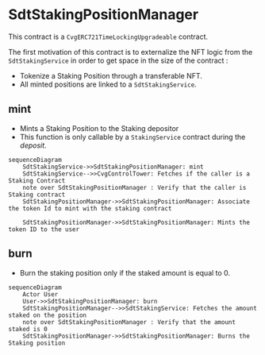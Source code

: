 # SdtStakingPositionManager

This contract is a `CvgERC721TimeLockingUpgradeable` contract.

The first motivation of this contract is to externalize the NFT logic from the `SdtStakingService` in order to get space in the size of the contract :

- Tokenize a Staking Position through a transferable NFT.
- All minted positions are linked to a `SdtStakingService`.

## mint

- Mints a Staking Position to the Staking depositor
- This function is only callable by a `StakingService` contract during the _deposit_.

```mermaid
sequenceDiagram
    SdtStakingService->>SdtStakingPositionManager: mint
    SdtStakingService-->>CvgControlTower: Fetches if the caller is a Staking Contract
    note over SdtStakingPositionManager : Verify that the caller is Staking contract
    SdtStakingPositionManager->>SdtStakingPositionManager: Associate the token Id to mint with the staking contract

    SdtStakingPositionManager->>SdtStakingPositionManager: Mints the token ID to the user

```

## burn

- Burn the staking position only if the staked amount is equal to 0.

```mermaid
sequenceDiagram
    Actor User
    User->>SdtStakingPositionManager: burn
    SdtStakingPositionManager-->>SdtStakingService: Fetches the amount staked on the position
    note over SdtStakingPositionManager : Verify that the amount staked is 0
    SdtStakingPositionManager->>SdtStakingPositionManager: Burns the Staking position
```
